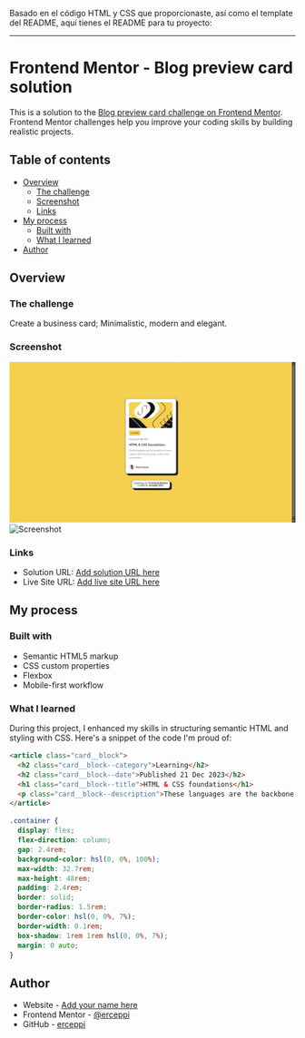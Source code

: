 Basado en el código HTML y CSS que proporcionaste, así como el template del README, aquí tienes el README para tu proyecto:

---

# Frontend Mentor - Blog preview card solution

This is a solution to the [Blog preview card challenge on Frontend Mentor](https://www.frontendmentor.io/challenges/blog-preview-card-ckPaj01IcS). Frontend Mentor challenges help you improve your coding skills by building realistic projects.

## Table of contents

- [Overview](#overview)
  - [The challenge](#the-challenge)
  - [Screenshot](#screenshot)
  - [Links](#links)
- [My process](#my-process)
  - [Built with](#built-with)
  - [What I learned](#what-i-learned)
- [Author](#author)

## Overview

### The challenge

Create a business card; Minimalistic, modern and elegant.

### Screenshot

![Screenshot](./design/desktop-FINAL.jpg)
![Screenshot](./design/)

### Links

- Solution URL: [Add solution URL here](https://your-solution-url.com)
- Live Site URL: [Add live site URL here](https://your-live-site-url.com)

## My process

### Built with

- Semantic HTML5 markup
- CSS custom properties
- Flexbox
- Mobile-first workflow

### What I learned

During this project, I enhanced my skills in structuring semantic HTML and styling with CSS. Here's a snippet of the code I'm proud of:

```html
<article class="card__block">
  <h2 class="card__block--category">Learning</h2>
  <h2 class="card__block--date">Published 21 Dec 2023</h2>
  <h1 class="card__block--title">HTML & CSS foundations</h1>
  <p class="card__block--description">These languages are the backbone of every website, defining structure, content, and presentation.</p>
</article>
```

```css
.container {
  display: flex;
  flex-direction: column;
  gap: 2.4rem;
  background-color: hsl(0, 0%, 100%);
  max-width: 32.7rem;
  max-height: 48rem;
  padding: 2.4rem;
  border: solid;
  border-radius: 1.5rem;
  border-color: hsl(0, 0%, 7%);
  border-width: 0.1rem;
  box-shadow: 1rem 1rem hsl(0, 0%, 7%);
  margin: 0 auto;
}
```

## Author

- Website - [Add your name here](https://www.your-site.com)
- Frontend Mentor - [@erceppi](https://www.frontendmentor.io/profile/erceppi)
- GitHub - [erceppi](https://github.com/erceppi)

